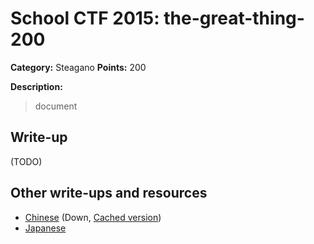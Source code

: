 # School CTF 2015: the-great-thing-200

**Category:** Steagano
**Points:** 200

**Description:**

> document

## Write-up

(TODO)

## Other write-ups and resources

* [Chinese](http://blog.lionbug.pw/ctf/school-ctf-spring-writeup/) (Down, [Cached version](http://webcache.googleusercontent.com/search?q=cache:9Ss-ircs-WgJ:blog.lionbug.pw/ctf/school-ctf-spring-writeup/+&cd=4&hl=de&ct=clnk&gl=de))
* [Japanese](http://fl04t.hatenablog.com/entry/2015/05/04/School_CTF_Writeup)
